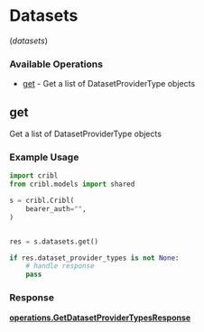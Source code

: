 # Datasets
(*datasets*)

### Available Operations

* [get](#get) - Get a list of DatasetProviderType objects

## get

Get a list of DatasetProviderType objects

### Example Usage

```python
import cribl
from cribl.models import shared

s = cribl.Cribl(
    bearer_auth="",
)


res = s.datasets.get()

if res.dataset_provider_types is not None:
    # handle response
    pass
```


### Response

**[operations.GetDatasetProviderTypesResponse](../../models/operations/getdatasetprovidertypesresponse.md)**

